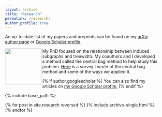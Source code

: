 ```yaml
---
layout: archive
title: "Research"
permalink: /research/
author_profile: true
---
```


An up-to-date list of my papers and preprints can be found on my [arXiv author page](https://arxiv.org/a/abrishami_t_1.html) or [Google Scholar profile](https://scholar.google.com/citations?hl=en&user=6z6Pjt0AAAAJ). 

<img src="https://tabrish.github.io/files/central-bag-image.png" width="120" align = "left" /> My PhD focused on the relationship between induced subgraphs and treewidth. My coauthors and I developed a method called the central bag method to help study this problem. [Here](https://tabrish.github.io/files/central_bags.pdf) is a survey I wrote of the central bag method and some of the ways we applied it. <br/>



{% if author.googlescholar %}
  You can also find my articles on <u><a href="{{author.googlescholar}}">my Google Scholar profile</a>.</u>
{% endif %}

{% include base_path %}

{% for post in site.research reversed %}
  {% include archive-single.html %}
{% endfor %}
